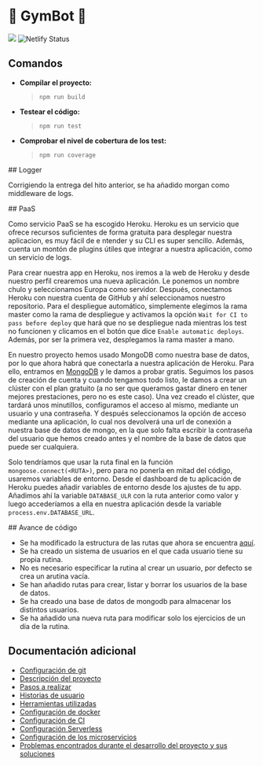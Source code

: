 # :muscle: GymBot :muscle:

![](https://travis-ci.com/torchu/GymBot.svg?branch=master)
![Netlify Status](https://api.netlify.com/api/v1/badges/50a95e48-efd0-46b7-a053-dd6869f195cf/deploy-status)

## Comandos

- **Compilar el proyecto:**
  > `npm run build`
- **Testear el código:**
  > `npm run test`
- **Comprobar el nivel de cobertura de los test:**
  > `npm run coverage`

## Logger

Corrigiendo la entrega del hito anterior, se ha añadido morgan como middleware de logs.

## PaaS

Como servicio PaaS se ha escogido Heroku. Heroku es un servicio que ofrece recursos suficientes de forma gratuita para desplegar nuestra aplicacion, es muy fácil de e ntender y su CLI es super sencillo. Además, cuenta un montón de plugins útiles que integrar a nuestra aplicación, como un servicio de logs.

Para crear nuestra app en Heroku, nos iremos a la web de Heroku y desde nuestro perfil crearemos una nueva aplicación. Le ponemos un nombre chulo y seleccionamos Europa como servidor. Después, conectamos Heroku con nuestra cuenta de GitHub y ahí seleccionamos nuestro repositorio. Para el despliegue automático, simplemente elegimos la rama master como la rama de despliegue y activamos la opción `Wait for CI to pass before deploy` que hará que no se despliegue nada mientras los test no funcionen y clicamos en el botón que dice `Enable automatic deploys`. Además, por ser la primera vez, desplegamos la rama master a mano.

En nuestro proyecto hemos usado MongoDB como nuestra base de datos, por lo que ahora habrá que conectarla a nuestra aplicación de Heroku. Para ello, entramos en [MongoDB](https://www.mongodb.com) y le damos a probar gratis. Seguimos los pasos de creación de cuenta y cuando tengamos todo listo, le damos a crear un clúster con el plan gratuito (a no ser que queramos gastar dinero en tener mejores prestaciones, pero no es este caso). Una vez creado el clúster, que tardará unos minutillos, configuramos el acceso al mismo, mediante un usuario y una contraseña. Y después seleccionamos la opción de acceso mediante una aplicación, lo cual nos devolverá una url de conexión a nuestra base de datos de mongo, en la que solo falta escribir la contraseña del usuario que hemos creado antes y el nombre de la base de datos que puede ser cualquiera.

Solo tendríamos que usar la ruta final en la función `mongoose.connect(<RUTA>)`, pero para no ponerla en mitad del código, usaremos variables de entorno. Desde el dashboard de tu aplicación de Heroku puedes añadir variables de entorno desde los ajustes de tu app. Añadimos ahí la variable `DATABASE_ULR` con la ruta anterior como valor y luego accederíamos a ella en nuestra aplicación desde la variable `process.env.DATABASE_URL`.

## Avance de código

- Se ha modificado la estructura de las rutas que ahora se encuentra [aquí](src/routes).
- Se ha creado un sistema de usuarios en el que cada usuario tiene su propia rutina.
- No es necesario especificar la rutina al crear un usuario, por defecto se crea un arutina vacía.
- Se han añadido rutas para crear, listar y borrar los usuarios de la base de datos.
- Se ha creado una base de datos de mongodb para almacenar los distintos usuarios.
- Se ha añadido una nueva ruta para modificar solo los ejercicios de un día de la rutina.

## Documentación adicional

- [Configuración de git](docs/git-config.md)
- [Descripción del proyecto](docs/descripcion.md)
- [Pasos a realizar](docs/pasos.md)
- [Historias de usuario](docs/hu.md)
- [Herramientas utilizadas](docs/herramientas.md)
- [Configuración de docker](docs/docker.md)
- [Configuración de CI](docs/ci.md)
- [Configuración Serverless](docs/serverless.md)
- [Configuración de los microservicios](docs/microservicios.md)
- [Problemas encontrados durante el desarrollo del proyecto y sus soluciones](docs/errors.md)
